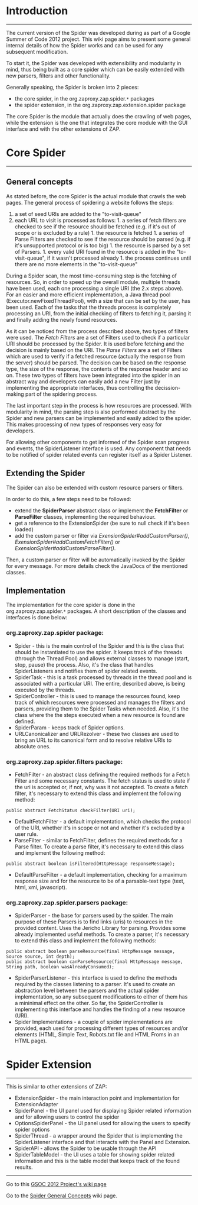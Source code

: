 # Introduction

---

The current version of the Spider was developed during as part of a Google Summer of Code 2012 project. This wiki page aims to present some general internal details of how the Spider works and can be used for any subsequent modification.

To start it, the Spider was developed with extensibility and modularity in mind, thus being built as a core spider which can be easily extended with new parsers, filters and other functionality.

Generally speaking, the Spider is broken into 2 pieces:
  * the core spider, in the org.zaproxy.zap.spider.`*` packages
  * the spider extension, in the org.zaproxy.zap.extension.spider package

The core Spider is the module that actually does the crawling of web pages, while the extension is the one that integrates the core module with the GUI interface and with the other extensions of ZAP.

# Core Spider

---

## General concepts

As stated before, the core Spider is the actual module that crawls the web pages. The general process of spidering a website follows the steps:
  1. a set of seed URIs are added to the "to-visit-queue"
  1. each URL to visit is processed as follows:
    1. a series of fetch filters are checked to see if the resource should be fetched (e.g. if it's out of scope or is excluded by a rule)
    1. the resource is fetched
    1. a series of Parse Filters are checked to see if the resource should be parsed (e.g. if it's unsupported protocol or is too big)
    1. the resource is parsed by a set of Parsers.
    1. every valid URI found in the resource is added in the "to-visit-queue", if it wasn't processed already
    1. the process continues until there are no more elements in the "to-visit-queue"

During a Spider scan, the most time-consuming step is the fetching of resources. So, in order to speed up the overall module, multiple threads have been used, each one processing a single URI (the 2.x steps above). For an easier and more efficient implementation, a Java thread pool (Executor.newFixedThreadPool), with a size that can be set by the user, has been used. Each of the tasks that the threads process is completely processing an URI, from the initial checking of filters to fetching it, parsing it and finally adding the newly found resources.

As it can be noticed from the process described above, two types of filters were used. The _Fetch Filters_ are a set of Filters used to check if a particular URI should be processed by the Spider. It is used before fetching and the decision is mainly based on the URI. The _Parse Filters_ are a set of Filters which are used to verify if a fetched resource (actually the response from the server) should be parsed. The decision can be based on the response type, the size of the response, the contents of the response header and so on. These two types of filters have been integrated into the spider in an abstract way and developers can easily add a new Filter just by implementing the appropriate interfaces, thus controlling the decission-making part of the spidering process.

The last important step in the process is how resources are processed. With modularity in mind, the parsing step is also performed abstract by the Spider and new parsers can be implemented and easily added to the spider. This makes processing of new types of responses very easy for developers.

For allowing other components to get informed of the Spider scan progress and events, the SpiderListener interface is used. Any component that needs to be notified of spider related events can register itself as a Spider Listener.

## Extending the Spider
The Spider can also be extended with custom resource parsers or filters.

In order to do this, a few steps need to be followed:
  * extend the **SpiderParser** abstract class or implement the **FetchFilter** or **ParseFilter** classes, implementing the required behaviour.
  * get a reference to the ExtensionSpider (be sure to null check if it's been loaded)
  * add the custom parser or filter via _ExensionSpider#addCustomParser()_, _ExensionSpider#addCustomFetchFilter()_ or _ExensionSpider#addCustomParseFilter()_.

Then, a custom parser or filter will be automatically invoked by the Spider for every message. For more details check the JavaDocs of the mentioned classes.

## Implementation
The implementation for the core spider is done in the org.zaproxy.zap.spider.`*` packages. A short description of the classes and interfaces is done below:

### org.zaproxy.zap.spider package:
  * Spider - this is the main control of the Spider and this is the class that should be instantiated to use the spider. It keeps track of the threads (through the Thread Pool) and allows external classes to manage (start, stop, pause) the process. Also, it's the class that handles SpiderListeners and notifies them of spider related events.
  * SpiderTask - this is a task processed by threads in the thread pool and is associated with a particular URI. The entire, described above, is being executed by the threads.
  * SpiderController - this is used to manage the resources found, keep track of which resources were processed and manages the filters and parsers, providing them to the Spider Tasks when needed. Also, it's the class where the the steps executed when a new resource is found are defined.
  * SpiderParam - keeps track of Spider options.
  * URLCanonicalizer and URLRezolver - these two classes are used to bring an URL to its canonical form and to resolve relative URIs to absolute ones.

### org.zaproxy.zap.spider.filters package:
  * FetchFilter - an abstract class defining the required methods for a Fetch Filter and some necessary constants. The fetch status is used to state if the uri is accepted or, if not, why was it not accepted. To create a fetch filter, it's necessary to extend this class and implement the following method:
```
public abstract FetchStatus checkFilter(URI uri);
```
  * DefaultFetchFilter - a default implementation, which checks the protocol of the URI, whether it's in scope or not and whether it's excluded by a user rule.
  * ParseFilter - similar to FetchFilter, defines the required methods for a Parse filter. To create a parse filter, it's necessary to extend this class and implement the following method:
```
public abstract boolean isFiltered(HttpMessage responseMessage);
```
  * DefaultParseFilter - a default implementation, checking for a maximum response size and for the resource to be of a parsable-text type (text, html, xml, javascript).


### org.zaproxy.zap.spider.parsers package:
  * SpiderParser - the base for parsers used by the spider. The main purpose of these Parsers is to find links (uris) to resources in the provided content. Uses the Jericho Library for parsing. Provides some already implemented useful methods. To create a parser, it's necessary to extend this class and implement the following methods:
```
public abstract boolean parseResource(final HttpMessage message, Source source, int depth);
public abstract boolean canParseResource(final HttpMessage message, String path, boolean wasAlreadyConsumed);
```
  * SpiderParserListener - this interface is used to define the methods required by the classes listening to a parser. It's used to create an abstraction level between the parsers and the actual spider implementation, so any subsequent modifications to either of them has a mininimal effect on the other. So far, the SpiderController is implementing this interface and handles the finding of a new resource (URI).
  * Spider Implementations - a couple of spider implementations are provided, each used for processing different types of resources and/or elements (HTML, Simple Text, Robots.txt file and HTML Froms in an HTML page).

# Spider Extension

---

This is similar to other extensions of ZAP:
  * ExtensionSpider - the main interaction point and implementation for ExtensionAdapter
  * SpiderPanel - the UI panel used for displaying Spider related information and for allowing users to control the spider
  * OptionsSpiderPanel - the UI panel used for allowing the users to specify spider options
  * SpiderThread - a wrapper around the Spider that is implementing the SpiderListener interface and that interacts with the Panel and Extension.
  * SpiderAPI - allows the Spider to be usable through the API
  * SpiderTableModel - the UI uses a table for showing spider related information and this is the table model that keeps track of the found results.


---

Go to this [GSOC 2012 Project's wiki page](Gsoc2012_Redesign_of_site_crawler)

Go to the [Spider General Concepts](https://github.com/zaproxy/zap-core-help/wiki/HelpStartConceptsSpider) wiki page.